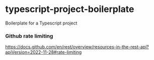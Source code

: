 # typescript-project-boilerplate

Boilerplate for a Typescript project


### Github rate limiting

https://docs.github.com/en/rest/overview/resources-in-the-rest-api?apiVersion=2022-11-28#rate-limiting